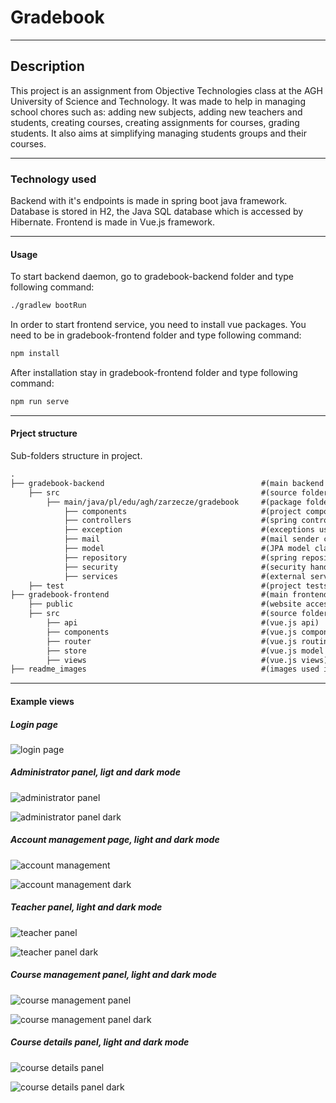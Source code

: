 # Gradebook

-----

## Description

This project is an assignment from Objective Technologies class at the AGH University of Science and Technology. It was made to help in managing school chores such as: adding new subjects, adding new teachers and students, creating courses, creating assignments for courses, grading students. It also aims at simplifying managing students groups and their courses.

-----

### Technology used

Backend with it's endpoints is made in spring boot java framework. Database is stored in H2, the Java SQL database which is accessed by Hibernate.
Frontend is made in Vue.js framework.

-----

#### Usage

To start backend daemon, go to gradebook-backend folder and type following command:

```` txt
./gradlew bootRun
````

In order to start frontend service, you need to install vue packages. You need to be in gradebook-frontend folder and type following command:

```` txt
npm install
````

After installation stay in gradebook-frontend folder and type following command:

```` txt
npm run serve
````

-----

#### Prject structure

Sub-folders structure in project.

```` txt
.
├── gradebook-backend                                   #(main backend folder)
    ├── src                                             #(source folder)
        ├── main/java/pl/edu/agh/zarzecze/gradebook     #(package folder)
            ├── components                              #(project components)
            ├── controllers                             #(spring controllers)
            ├── exception                               #(exceptions used in project)
            ├── mail                                    #(mail sender class)
            ├── model                                   #(JPA model classes)
            ├── repository                              #(spring repositories)
            ├── security                                #(security handling classes)
            ├── services                                #(external services)
    ├── test                                            #(project tests)
├── gradebook-frontend                                  #(main frontend folder)
    ├── public                                          #(website accessed by users)
    ├── src                                             #(source folder)
        ├── api                                         #(vue.js api)
        ├── components                                  #(vue.js components)
        ├── router                                      #(vue.js routing)
        ├── store                                       #(vue.js model storage)
        ├── views                                       #(vue.js views)
├── readme_images                                       #(images used in readme)

````

-----

#### Example views

##### Login page

![login page](https://github.com/Marwin34/gradebook/blob/master/readme_images/login_img.png "Login page")

##### Administrator panel, ligt and dark mode

![administrator panel](https://github.com/Marwin34/gradebook/blob/master/readme_images/admin_panel_img.png "Administrator panel")

![administrator panel dark](https://github.com/Marwin34/gradebook/blob/master/readme_images/admin_panel_dark_img.png "Administrator panel, dark mode")

##### Account management page, light and dark mode

![account management](https://github.com/Marwin34/gradebook/blob/master/readme_images/account_management_img.png "Account management page")

![account management dark](https://github.com/Marwin34/gradebook/blob/master/readme_images/account_management_dark_img.png "Account management page, dark mode")

##### Teacher panel, light and dark mode

![teacher panel](https://github.com/Marwin34/gradebook/blob/master/readme_images/teacher_panel_img.png "Teacher panel")

![teacher panel dark](https://github.com/Marwin34/gradebook/blob/master/readme_images/teacher_panel_dark_img.png "Teacher panel, dark mode")

##### Course management panel, light and dark mode

![course management panel](https://github.com/Marwin34/gradebook/blob/master/readme_images/courses_management_img.png "course management panel")

![course management panel dark](https://github.com/Marwin34/gradebook/blob/master/readme_images/courses_management_dark_img.png "course management panel, dark mode")

##### Course details panel, light and dark mode

![course details panel](https://github.com/Marwin34/gradebook/blob/master/readme_images/course_details_img.png "course details panel")

![course details panel dark](https://github.com/Marwin34/gradebook/blob/master/readme_images/course_details_dark_img.png "course details panel, dark mode")
